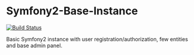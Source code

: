 # Symfony2-Base-Instance

[![Build Status](https://travis-ci.org/GrossumUA/Symfony2-Base-Instance.svg?branch=develop)](https://travis-ci.org/GrossumUA/Symfony2-Base-Instance)

Basic Symfony2 instance with user registration/authorization, few entities and base admin panel.

